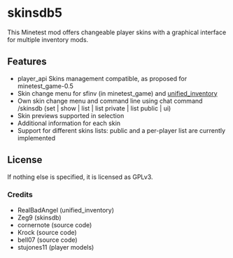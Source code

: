 # skinsdb5

This Minetest mod offers changeable player skins with a graphical interface for multiple inventory mods.

## Features

- player_api Skins management compatible, as proposed for minetest_game-0.5
- Skin change menu for sfinv (in minetest_game) and [unified_inventory](https://forum.minetest.net/viewtopic.php?t=12767)
- Own skin change menu and command line using chat command /skinsdb (set | show | list | list private | list public | ui)
- Skin previews supported in selection
- Additional information for each skin
- Support for different skins lists: public and a per-player list are currently implemented

## License

If nothing else is specified, it is licensed as GPLv3.

### Credits

- RealBadAngel (unified_inventory)
- Zeg9 (skinsdb)
- cornernote (source code)
- Krock (source code)
- bell07 (source code)
- stujones11 (player models)
